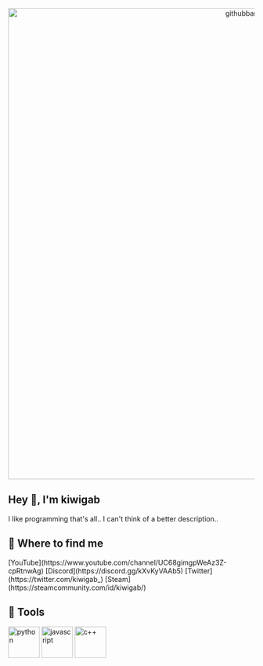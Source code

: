 
<center><img width="960" alt="githubbanner" src="https://user-images.githubusercontent.com/77127009/184540189-c40f74f7-656d-4fc9-a9ea-1edbc035d42a.png"></center>
<h2>Hey 👋, I'm kiwigab</h2>
I like programming that's all.. I can't think of a better description..

<h2>📑 Where to find me</h2>
[YouTube](https://www.youtube.com/channel/UC68gimgpWeAz3Z-cpRtnwAg)
[Discord](https://discord.gg/kXvKyVAAb5)
[Twitter](https://twitter.com/kiwigab_)
[Steam](https://steamcommunity.com/id/kiwigab/)

<h2>🤖 Tools</h2>
<img width="64" alt="python" src="https://user-images.githubusercontent.com/77127009/184541284-8454d76b-4dd3-4820-870c-e6f535b7dc74.png">
<img width="64" alt="javascript" src="https://user-images.githubusercontent.com/77127009/184541306-532959a6-f2d1-4fa7-bea2-305c2564da48.png">
<img width="64" alt="c++" src="https://user-images.githubusercontent.com/77127009/184541291-ca82beca-9ce9-4cf7-803a-e8387c5da8d8.png">

